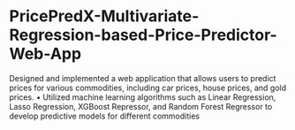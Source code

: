 # PricePredX-Multivariate-Regression-based-Price-Predictor-Web-App
 Designed and implemented a web application that allows users to predict prices  for various commodities, including car prices, house prices, and gold prices. • Utilized machine learning algorithms such as Linear Regression, Lasso Regression, XGBoost Repressor, and Random Forest Regressor to develop  predictive models for different commodities
